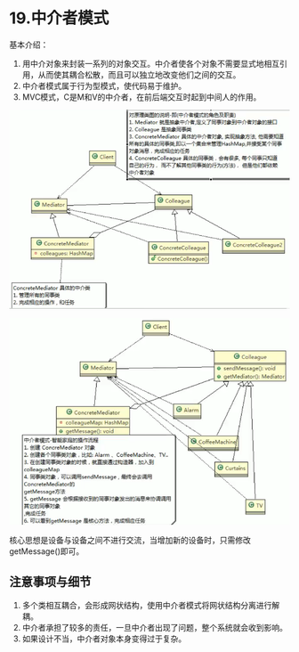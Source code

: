 # 19.中介者模式

基本介绍：

1. 用中介对象来封装一系列的对象交互。中介者使各个对象不需要显式地相互引用，从而使其耦合松散，而且可以独立地改变他们之间的交互。
2. 中介者模式属于行为型模式，使代码易于维护。
3. MVC模式，C是M和V的中介者，在前后端交互时起到中间人的作用。

![1566187077985](assets/1566187077985.png)

![1566187665718](assets/1566187665718.png)

核心思想是设备与设备之间不进行交流，当增加新的设备时，只需修改getMessage()即可。

## 注意事项与细节

1. 多个类相互耦合，会形成网状结构，使用中介者模式将网状结构分离进行解耦。
2. 中介者承担了较多的责任，一旦中介者出现了问题，整个系统就会收到影响。
3. 如果设计不当，中介者对象本身变得过于复杂。